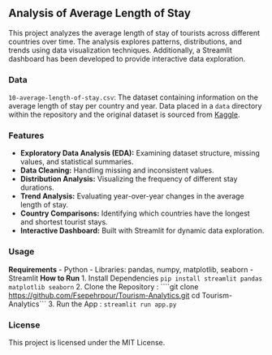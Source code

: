 ## Analysis of Average Length of Stay
This project analyzes the average length of stay of tourists across different countries over time. The analysis explores patterns, distributions, and trends using data visualization techniques.
Additionally, a Streamlit dashboard has been developed to provide interactive data exploration.

### Data
```10-average-length-of-stay.csv```: The dataset containing information on the average length of stay per country and year. Data placed in a `data` directory within the repository and the original dataset is sourced from [Kaggle](https://www.kaggle.com/datasets/imtkaggleteam/tourism).

### Features
- **Exploratory Data Analysis (EDA):** Examining dataset structure, missing values, and statistical summaries.
- **Data Cleaning:** Handling missing and inconsistent values.
- **Distribution Analysis:** Visualizing the frequency of different stay durations.
- **Trend Analysis:** Evaluating year-over-year changes in the average length of stay.
- **Country Comparisons:** Identifying which countries have the longest and shortest tourist stays.
- **Interactive Dashboard:** Built with Streamlit for dynamic data exploration.

### Usage
**Requirements**
    - Python
    - Libraries: pandas, numpy, matplotlib, seaborn
    - Streamlit
**How to Run**
    1. Install Dependencies `pip install streamlit pandas matplotlib seaborn`
    2. Clone the Repository :
    ````git clone https://github.com/Fsepehrpour/Tourism-Analytics.git
cd Tourism-Analytics```
    3. Run the App : `streamlit run app.py`


### License
This project is licensed under the MIT License.








